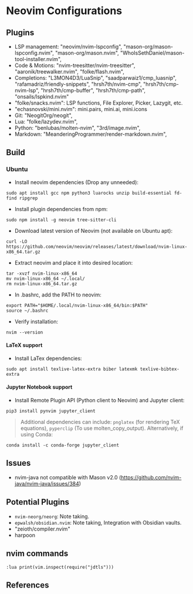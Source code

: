 # Neovim Configurations

## Plugins
- LSP management: "neovim/nvim-lspconfig", "mason-org/mason-lspconfig.nvim", "mason-org/mason.nvim", "WhoIsSethDaniel/mason-tool-installer.nvim",
- Code & Motions: "nvim-treesitter/nvim-treesitter", "aaronik/treewalker.nvim", "folke/flash.nvim",
- Completions: "L3MON4D3/LuaSnip", "saadparwaiz1/cmp_luasnip", "rafamadriz/friendly-snippets", "hrsh7th/nvim-cmp", "hrsh7th/cmp-nvim-lsp", "hrsh7th/cmp-buffer", "hrsh7th/cmp-path", "onsails/lspkind.nvim"
- "folke/snacks.nvim": LSP functions, File Explorer, Picker, Lazygit, etc.
- "echasnovski/mini.nvim": mini.pairs, mini.ai, mini.icons
- Git: "NeogitOrg/neogit",
- Lua: "folke/lazydev.nvim",
- Python: "benlubas/molten-nvim", "3rd/image.nvim",
- Markdown: "MeanderingProgrammer/render-markdown.nvim",

## Build

### Ubuntu
- Install neovim dependencies (Drop any unneeded):
```
sudo apt install gcc npm python3 luarocks unzip build-essential fd-find ripgrep
```
- Install plugin dependencies from npm:
```
sudo npm install -g neovim tree-sitter-cli
```
- Download latest version of Neovim (not available on Ubuntu apt):
```
curl -LO https://github.com/neovim/neovim/releases/latest/download/nvim-linux-x86_64.tar.gz
```
- Extract neovim and place it into desired location:
```
tar -xvzf nvim-linux-x86_64
mv nvim-linux-x86_64 ~/.local/
rm nvim-linux-x86_64.tar.gz
```
- In .bashrc, add the PATH to neovim:
```
export PATH="$HOME/.local/nvim-linux-x86_64/bin:$PATH"
source ~/.bashrc
```
- Verify installation:
```
nvim --version
```

#### LaTeX support
- Install LaTex dependencies:
```
sudo apt install texlive-latex-extra biber latexmk texlive-bibtex-extra
```

#### Jupyter Notebook support
- Install Remote Plugin API (Python client to Neovim) and Jupyter client:
```
pip3 install pynvim jupyter_client
```
> Additional dependencies can include: `pnglatex` (for rendering TeX equations), `pyperclip` (To use molten_copy_output).
Alternatively, if using Conda:
```
conda install -c conda-forge jupyter_client
```

## Issues
- nvim-java not compatible with Mason v2.0 (https://github.com/nvim-java/nvim-java/issues/384)

## Potential Plugins
- `nvim-neorg/neorg`: Note taking.
- `epwalsh/obsidian.nvim`: Note taking, Integration with Obsidian vaults.
- "zeioth/compiler.nvim"
- harpoon

## nvim commands
`:lua print(vim.inspect(require("jdtls")))`

## References
